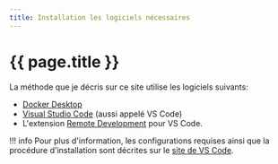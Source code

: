 ```yaml
---
title: Installation les logiciels nécessaires
---
```


# {{ page.title }}

La méthode que je décris sur ce site utilise les logiciels suivants:

- [Docker Desktop](https://www.docker.com/products/docker-desktop/)
- [Visual Studio Code](https://code.visualstudio.com/) (aussi appelé VS Code)
- L'extension [Remote Development](https://aka.ms/vscode-remote/download/extension) pour VS Code.

!!! info
    Pour plus d'information, les configurations requises ainsi que la procédure d'installation sont décrites sur le [site de VS Code](https://code.visualstudio.com/docs/remote/containers#_getting-started).

